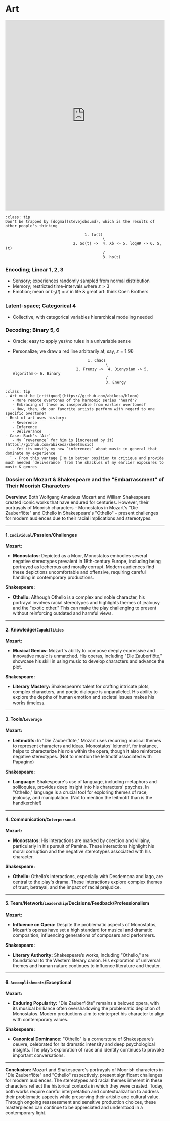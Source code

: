 
# Art

 <iframe width="100%" height="600" src="https://www.youtube.com/embed/GOGru_4z1Vc" title="YouTube video player" frameborder="0" allow="accelerometer; autoplay; clipboard-write; encrypted-media; gyroscope; picture-in-picture; web-share" allowfullscreen></iframe>


```{admonition} Autoencoder
:class: tip
Don't be trapped by [dogma](stevejobs.md), which is the results of other people's thinking
```


                                       1. fo(t)
                                               \
                                  2. So(t) ->  4. Xb -> 5. logHR -> 6. S,(t)
                                               /
                                               3. ho(t)


### Encoding; Linear 1, 2, 3
- Sensory; experiences randomly sampled from normal distribution
- Memory; restricted time-intervals where $z>3$
- Emotion; mean or $h_0(t)=k$ in life & great art: think Coen Brothers

### Latent-space; Categorical 4
- Collective; with categorical variables hierarchical modeling needed

### Decoding; Binary 5, 6
- Oracle; easy to apply yes/no rules in a univariable sense
- Personalize; we draw a red line arbitrarily at, say, $z=1.96$


                                       1. Chaos
                                               \
                                  2. Frenzy ->  4. Dionysian -> 5. Algorithm-> 6. Binary
                                               /
                                               3. Energy


```{admonition} Autoencoder
:class: tip
- Art must be [critiqued](https://github.com/abikesa/bloom)       
   - More remote overtones of the harmonic series "heard"?     
   - Embracing of these as inseperable from earlier overtones?     
   - How, then, do our favorite artists perform with regard to one specific overtone?     
- Best of art uses history:       
   - Reverence  
   - Inference
   - Deliverance     
- Case: Bach's `Air`           
   - My `reverence` for him is [increased by it](https://github.com/abikesa/sheetmusic)
   - Yet its mostly my new `inferences` about music in general that dominate my experience
  ` - From this vantage I'm in better position to critique and provide much needed `deliverance` from the shackles of my earlier exposures to music & genres

```



### Dossier on Mozart & Shakespeare and the "Embarrassment" of Their Moorish Characters

**Overview:**
Both Wolfgang Amadeus Mozart and William Shakespeare created iconic works that have endured for centuries. However, their portrayals of Moorish characters – Monostatos in Mozart's "Die Zauberflöte" and Othello in Shakespeare's "Othello" – present challenges for modern audiences due to their racial implications and stereotypes.

---

#### 1. `Individual`/Passion/Challenges

**Mozart:**
- **Monostatos:** Depicted as a Moor, Monostatos embodies several negative stereotypes prevalent in 18th-century Europe, including being portrayed as lecherous and morally corrupt. Modern audiences find these depictions uncomfortable and offensive, requiring careful handling in contemporary productions.

**Shakespeare:**
- **Othello:** Although Othello is a complex and noble character, his portrayal involves racial stereotypes and highlights themes of jealousy and the "exotic other." This can make the play challenging to present without reinforcing outdated and harmful views.

---

#### 2. Knowledge/`Capabilities`

**Mozart:**
- **Musical Genius:** Mozart's ability to compose deeply expressive and innovative music is unmatched. His operas, including "Die Zauberflöte," showcase his skill in using music to develop characters and advance the plot.

**Shakespeare:**
- **Literary Mastery:** Shakespeare’s talent for crafting intricate plots, complex characters, and poetic dialogue is unparalleled. His ability to explore the depths of human emotion and societal issues makes his works timeless.

---

#### 3. Tools/`Leverage`

**Mozart:**
- **Leitmotifs:** In "Die Zauberflöte," Mozart uses recurring musical themes to represent characters and ideas. Monostatos’ leitmotif, for instance, helps to characterize his role within the opera, though it also reinforces negative stereotypes. (Not to mention the leitmotif associated with Papagino)

**Shakespeare:**
- **Language:** Shakespeare's use of language, including metaphors and soliloquies, provides deep insight into his characters' psyches. In "Othello," language is a crucial tool for exploring themes of race, jealousy, and manipulation. (Not to mention the leitmotif than is the handkerchief)

---

#### 4. Communication/`Interpersonal`

**Mozart:**
- **Monostatos:** His interactions are marked by coercion and villainy, particularly in his pursuit of Pamina. These interactions highlight his moral corruption and the negative stereotypes associated with his character.

**Shakespeare:**
- **Othello:** Othello’s interactions, especially with Desdemona and Iago, are central to the play's drama. These interactions explore complex themes of trust, betrayal, and the impact of racial prejudice.

---

#### 5. Team/Network/`Leadership`/Decisions/Feedback/Professionalism

**Mozart:**
- **Influence on Opera:** Despite the problematic aspects of Monostatos, Mozart's operas have set a high standard for musical and dramatic composition, influencing generations of composers and performers.

**Shakespeare:**
- **Literary Authority:** Shakespeare’s works, including "Othello," are foundational to the Western literary canon. His exploration of universal themes and human nature continues to influence literature and theater.

---

#### 6. `Accomplishments`/Exceptional

**Mozart:**
- **Enduring Popularity:** "Die Zauberflöte" remains a beloved opera, with its musical brilliance often overshadowing the problematic depiction of Monostatos. Modern productions aim to reinterpret his character to align with contemporary values.

**Shakespeare:**
- **Canonical Dominance:** "Othello" is a cornerstone of Shakespeare’s oeuvre, celebrated for its dramatic intensity and deep psychological insights. The play’s exploration of race and identity continues to provoke important conversations.

---

**Conclusion:**
Mozart and Shakespeare's portrayals of Moorish characters in "Die Zauberflöte" and "Othello" respectively, present significant challenges for modern audiences. The stereotypes and racial themes inherent in these characters reflect the historical contexts in which they were created. Today, both works require careful interpretation and contextualization to address their problematic aspects while preserving their artistic and cultural value. Through ongoing reassessment and sensitive production choices, these masterpieces can continue to be appreciated and understood in a contemporary light.
